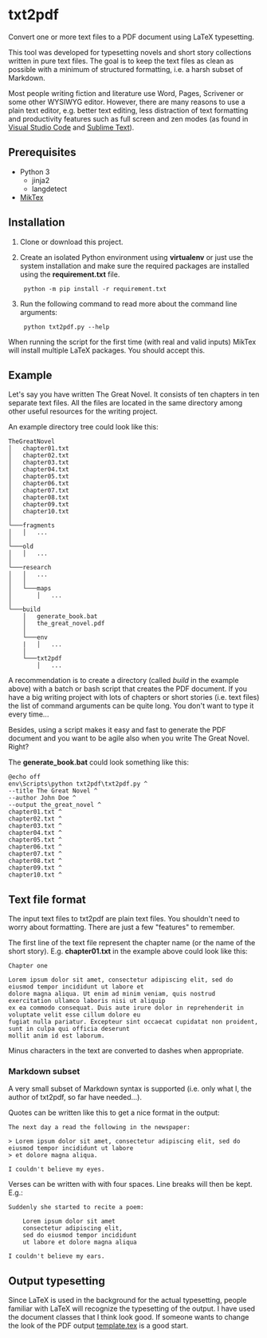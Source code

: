 # txt2pdf

Convert one or more text files to a PDF document using LaTeX typesetting.

This tool was developed for typesetting novels and short story collections written in pure text files.
The goal is to keep the text files as clean as possible with a minimum of structured formatting, i.e. a harsh subset of Markdown.

Most people writing fiction and literature use Word, Pages, Scrivener or some other WYSIWYG editor.
However, there are many reasons to use a plain text editor, e.g. better text editing, less distraction of text formatting and productivity features such as full screen and zen modes (as found in [Visual Studio Code](https://code.visualstudio.com/) and [Sublime Text](https://www.sublimetext.com/)).

## Prerequisites

* Python 3
  * jinja2
  * langdetect
* [MikTex](https://miktex.org/)

## Installation

1. Clone or download this project.

2. Create an isolated Python environment using **virtualenv** or just use the system installation and make sure the required packages are installed using the **requirement.txt** file.

        python -m pip install -r requirement.txt

3. Run the following command to read more about the command line arguments:

        python txt2pdf.py --help

When running the script for the first time (with real and valid inputs) MikTex will install multiple LaTeX packages. You should accept this.

## Example

Let's say you have written The Great Novel. It consists of ten chapters in ten separate text files. All the files are located in the same directory among other useful resources for the writing project.

An example directory tree could look like this:

```text
TheGreatNovel
│   chapter01.txt
│   chapter02.txt
│   chapter03.txt
│   chapter04.txt
│   chapter05.txt
│   chapter06.txt
│   chapter07.txt
│   chapter08.txt
│   chapter09.txt
│   chapter10.txt
│
└───fragments
│   │   ...
│
└───old
│   │   ...
│
└───research
│   │   ...
│   │
│   └───maps
│       │   ...
│
└───build
    │   generate_book.bat
    │   the_great_novel.pdf
    │
    └───env
    |   │   ...
    │
    └───txt2pdf
        │   ...

```

A recommendation is to create a directory (called _build_ in the example above) with a batch or bash script that creates the PDF document. If you have a big writing project with lots of chapters or short stories (i.e. text files) the list of command arguments can be quite long. You don't want to type it every time...

Besides, using a script makes it easy and fast to generate the PDF document and you want to be agile also when you write The Great Novel. Right?

The **generate_book.bat** could look something like this:

```batch
@echo off
env\Scripts\python txt2pdf\txt2pdf.py ^
--title The Great Novel ^
--author John Doe ^
--output the_great_novel ^
chapter01.txt ^
chapter02.txt ^
chapter03.txt ^
chapter04.txt ^
chapter05.txt ^
chapter06.txt ^
chapter07.txt ^
chapter08.txt ^
chapter09.txt ^
chapter10.txt ^
```

## Text file format

The input text files to txt2pdf are plain text files. You shouldn't need to worry about formatting. There are just a few "features" to remember.

The first line of the text file represent the chapter name (or the name of the short story). E.g. **chapter01.txt** in the example above could look like this:

```text
Chapter one

Lorem ipsum dolor sit amet, consectetur adipiscing elit, sed do eiusmod tempor incididunt ut labore et
dolore magna aliqua. Ut enim ad minim veniam, quis nostrud exercitation ullamco laboris nisi ut aliquip
ex ea commodo consequat. Duis aute irure dolor in reprehenderit in voluptate velit esse cillum dolore eu
fugiat nulla pariatur. Excepteur sint occaecat cupidatat non proident, sunt in culpa qui officia deserunt
mollit anim id est laborum.
```

Minus characters in the text are converted to dashes when appropriate.

### Markdown subset

A very small subset of Markdown syntax is supported (i.e. only what I, the author of txt2pdf, so far have needed...).

Quotes can be written like this to get a nice format in the output:

```text
The next day a read the following in the newspaper:

> Lorem ipsum dolor sit amet, consectetur adipiscing elit, sed do eiusmod tempor incididunt ut labore
> et dolore magna aliqua.

I couldn't believe my eyes.
```

Verses can be written with with four spaces. Line breaks will then be kept. E.g.:

```text
Suddenly she started to recite a poem:

    Lorem ipsum dolor sit amet
    consectetur adipiscing elit,
    sed do eiusmod tempor incididunt
    ut labore et dolore magna aliqua

I couldn't believe my ears.
```

## Output typesetting

Since LaTeX is used in the background for the actual typesetting, people familiar with LaTeX will recognize the typesetting of the output.
I have used the document classes that I think look good. If someone wants to change the look of the PDF output [template.tex](./template.tex) is a good start.
